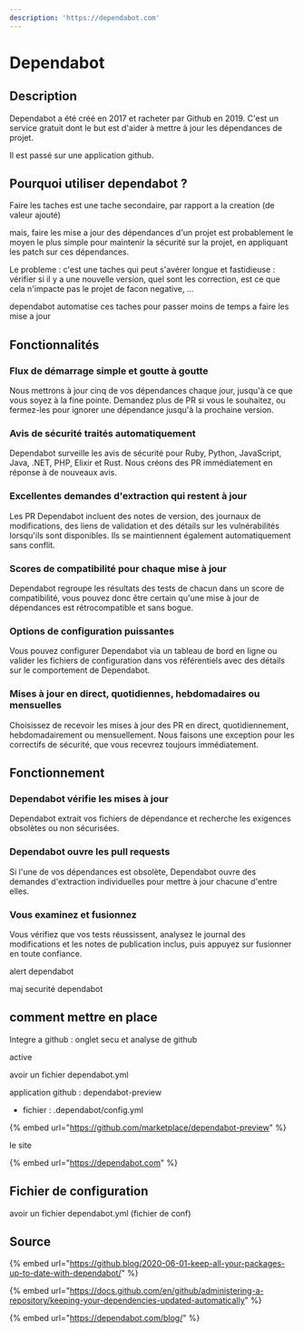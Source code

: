 ```yaml
---
description: 'https://dependabot.com'
---
```


# Dependabot

## Description

Dependabot a été créé en 2017 et racheter par Github en 2019. C'est un service gratuit dont le but est d'aider à mettre à jour les dépendances de projet.

Il est passé sur une application github.

## Pourquoi utiliser dependabot ?

Faire les taches est une tache secondaire, par rapport a la creation \(de valeur ajouté\)

mais, faire les mise a jour des dépendances d'un projet est probablement le moyen le plus simple pour maintenir la sécurité sur la projet, en appliquant les patch sur ces dépendances.

Le probleme : c'est une taches qui peut s'avérer longue et fastidieuse : vérifier si il y a une nouvelle version, quel sont les correction, est ce que cela n'impacte pas le projet de facon negative, ...

dependabot automatise ces taches pour passer moins de temps a faire les mise a jour





## Fonctionnalités 

### Flux de démarrage simple et goutte à goutte 

Nous mettrons à jour cinq de vos dépendances chaque jour, jusqu'à ce que vous soyez à la fine pointe. Demandez plus de PR si vous le souhaitez, ou fermez-les pour ignorer une dépendance jusqu'à la prochaine version.

### Avis de sécurité traités automatiquement 

Dependabot surveille les avis de sécurité pour Ruby, Python, JavaScript, Java, .NET, PHP, Elixir et Rust. Nous créons des PR immédiatement en réponse à de nouveaux avis.

### Excellentes demandes d'extraction qui restent à jour 

Les PR Dependabot incluent des notes de version, des journaux de modifications, des liens de validation et des détails sur les vulnérabilités lorsqu'ils sont disponibles. Ils se maintiennent également automatiquement sans conflit.

### Scores de compatibilité pour chaque mise à jour 

Dependabot regroupe les résultats des tests de chacun dans un score de compatibilité, vous pouvez donc être certain qu'une mise à jour de dépendances est rétrocompatible et sans bogue.

### Options de configuration puissantes 

Vous pouvez configurer Dependabot via un tableau de bord en ligne ou valider les fichiers de configuration dans vos référentiels avec des détails sur le comportement de Dependabot.

### Mises à jour en direct, quotidiennes, hebdomadaires ou mensuelles 

Choisissez de recevoir les mises à jour des PR en direct, quotidiennement, hebdomadairement ou mensuellement. Nous faisons une exception pour les correctifs de sécurité, que vous recevrez toujours immédiatement.



## Fonctionnement

### Dependabot vérifie les mises à jour 

Dependabot extrait vos fichiers de dépendance et recherche les exigences obsolètes ou non sécurisées.

### Dependabot ouvre les pull requests 

Si l'une de vos dépendances est obsolète, Dependabot ouvre des demandes d'extraction individuelles pour mettre à jour chacune d'entre elles.

### Vous examinez et fusionnez 

Vous vérifiez que vos tests réussissent, analysez le journal des modifications et les notes de publication inclus, puis appuyez sur fusionner en toute confiance.













alert dependabot

maj securité dependabot



## comment mettre en place

Integre a github : onglet secu et analyse de github

active

avoir un fichier dependabot.yml

application github : dependabot-preview

+ fichier : .dependabot/config.yml

{% embed url="https://github.com/marketplace/dependabot-preview" %}

le site

{% embed url="https://dependabot.com" %}





## 









## Fichier de configuration

avoir un fichier dependabot.yml \(fichier de conf\)



## Source

{% embed url="https://github.blog/2020-06-01-keep-all-your-packages-up-to-date-with-dependabot/" %}

{% embed url="https://docs.github.com/en/github/administering-a-repository/keeping-your-dependencies-updated-automatically" %}



{% embed url="https://dependabot.com/blog/" %}



